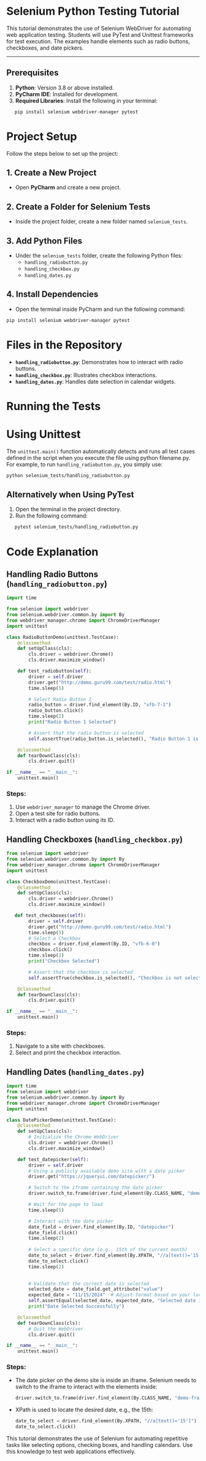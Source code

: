 # Selenium Python Testing Tutorial

This tutorial demonstrates the use of Selenium WebDriver for automating web application testing. Students will use PyTest and Unittest frameworks for test execution. The examples handle elements such as radio buttons, checkboxes, and date pickers.

---

## Prerequisites

1. **Python**: Version 3.8 or above installed.
2. **PyCharm IDE**: Installed for development.
3. **Required Libraries**: Install the following in your terminal:
```bash
   pip install selenium webdriver-manager pytest
```
# Project Setup

Follow the steps below to set up the project:

## 1. Create a New Project
- Open **PyCharm** and create a new project.

## 2. Create a Folder for Selenium Tests
- Inside the project folder, create a new folder named `selenium_tests`.

## 3. Add Python Files
- Under the `selenium_tests` folder, create the following Python files:
  - `handling_radiobutton.py`
  - `handling_checkbox.py`
  - `handling_dates.py`

## 4. Install Dependencies
- Open the terminal inside PyCharm and run the following command:

```bash
pip install selenium webdriver-manager pytest
```

# Files in the Repository

- **`handling_radiobutton.py`**: Demonstrates how to interact with radio buttons.
- **`handling_checkbox.py`**: Illustrates checkbox interactions.
- **`handling_dates.py`**: Handles date selection in calendar widgets.

# Running the Tests

# Using Unittest
The `unittest.main()` function automatically detects and runs all test cases defined in the script when you execute the file using python filename.py.
For example, to run `handling_radiobutton.py`, you simply use:

```bash
python selenium_tests/handling_radiobutton.py
```
## Alternatively when Using PyTest
1. Open the terminal in the project directory.
2. Run the following command:
```bash
   pytest selenium_tests/handling_radiobutton.py
```

# Code Explanation

## Handling Radio Buttons (`handling_radiobutton.py`)

```python
import time

from selenium import webdriver
from selenium.webdriver.common.by import By
from webdriver_manager.chrome import ChromeDriverManager
import unittest

class RadioButtonDemo(unittest.TestCase):
    @classmethod
    def setUpClass(cls):
        cls.driver = webdriver.Chrome()
        cls.driver.maximize_window()

    def test_radiobutton(self):
        driver = self.driver
        driver.get("http://demo.guru99.com/test/radio.html")
        time.sleep(5)

        # Select Radio Button 1
        radio_button = driver.find_element(By.ID, "vfb-7-1")
        radio_button.click()
        time.sleep(2)
        print("Radio Button 1 Selected")

        # Assert that the radio button is selected
        self.assertTrue(radio_button.is_selected(), "Radio Button 1 is not selected")

    @classmethod
    def tearDownClass(cls):
        cls.driver.quit()

if __name__ == "__main__":
    unittest.main()
```
### Steps:

1. Use `webdriver_manager` to manage the Chrome driver.
2. Open a test site for radio buttons.
3. Interact with a radio button using its ID.

## Handling Checkboxes (`handling_checkbox.py`)

```python
from selenium import webdriver
from selenium.webdriver.common.by import By
from webdriver_manager.chrome import ChromeDriverManager
import unittest

class CheckboxDemo(unittest.TestCase):
    @classmethod
    def setUpClass(cls):
        cls.driver = webdriver.Chrome()
        cls.driver.maximize_window()

   def test_checkboxes(self):
        driver = self.driver
        driver.get("http://demo.guru99.com/test/radio.html")
        time.sleep(5)
        # Select a Checkbox
        checkbox = driver.find_element(By.ID, "vfb-6-0")
        checkbox.click()
        time.sleep(2)
        print("Checkbox Selected")

        # Assert that the checkbox is selected
        self.assertTrue(checkbox.is_selected(), "Checkbox is not selected")

    @classmethod
    def tearDownClass(cls):
        cls.driver.quit()

if __name__ == "__main__":
    unittest.main()
```
### Steps:
1. Navigate to a site with checkboxes.
2. Select and print the checkbox interaction.

## Handling Dates (`handling_dates.py`)

```python
import time
from selenium import webdriver
from selenium.webdriver.common.by import By
from webdriver_manager.chrome import ChromeDriverManager
import unittest

class DatePickerDemo(unittest.TestCase):
    @classmethod
    def setUpClass(cls):
        # Initialize the Chrome WebDriver
        cls.driver = webdriver.Chrome()
        cls.driver.maximize_window()

    def test_datepicker(self):
        driver = self.driver
        # Using a publicly available demo site with a date picker
        driver.get("https://jqueryui.com/datepicker/")

        # Switch to the iframe containing the date picker
        driver.switch_to.frame(driver.find_element(By.CLASS_NAME, "demo-frame"))

        # Wait for the page to load
        time.sleep(5)

        # Interact with the date picker
        date_field = driver.find_element(By.ID, "datepicker")
        date_field.click()
        time.sleep(2)
        
        # Select a specific date (e.g., 15th of the current month)
        date_to_select = driver.find_element(By.XPATH, "//a[text()='15']")
        date_to_select.click()
        time.sleep(2)
       

        # Validate that the correct date is selected
        selected_date = date_field.get_attribute("value")
        expected_date = "11/15/2024"  # Adjust format based on your locale (MM/DD/YYYY)
        self.assertEqual(selected_date, expected_date, "Selected date is not as expected")
        print("Date Selected Successfully")

    @classmethod
    def tearDownClass(cls):
        # Quit the WebDriver
        cls.driver.quit()

if __name__ == "__main__":
    unittest.main()

```
### Steps:

   - The date picker on the demo site is inside an iframe. Selenium needs to switch to the iframe to interact with the elements inside:
      ```python
      driver.switch_to.frame(driver.find_element(By.CLASS_NAME, "demo-frame"))
      ```
   - XPath is used to locate the desired date, e.g., the 15th:
      ```python
      date_to_select = driver.find_element(By.XPATH, "//a[text()='15']")
      date_to_select.click()
      ```


This tutorial demonstrates the use of Selenium for automating repetitive tasks like selecting options, checking boxes, and handling calendars. Use this knowledge to test web applications effectively.
